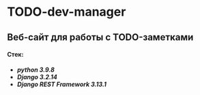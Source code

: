 # TODO-dev-manager
Веб-сайт для работы с TODO-заметками
---
#### Стек:
- ***python 3.9.8***
- ***Django 3.2.14***
- ***Django REST Framework 3.13.1***
